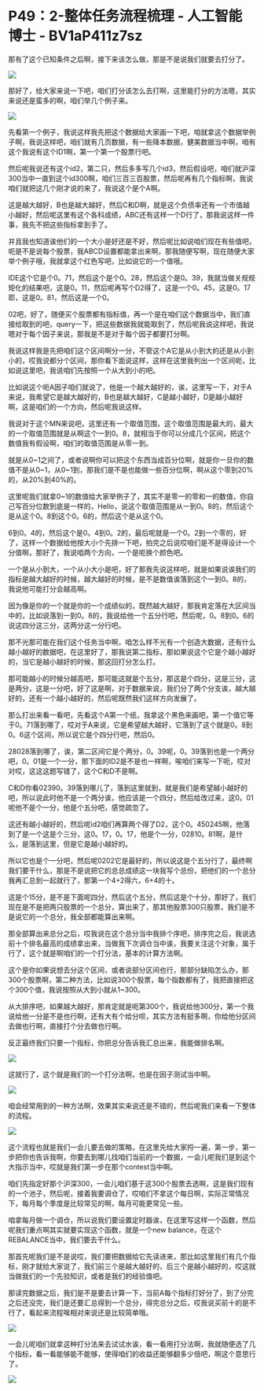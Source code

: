 # P49：2-整体任务流程梳理 - 人工智能博士 - BV1aP411z7sz

那有了这个已知条件之后啊，接下来该怎么做，那是不是说我们就要去打分了。

![](img/e10e0f3ad3021555da727c78111543ab_1.png)

那好了，给大家来说一下吧，咱们打分该怎么去打啊，这里能打分的方法嗯，其实来说还是蛮多的啊，咱们举几个例子来。



![](img/e10e0f3ad3021555da727c78111543ab_3.png)

先看第一个例子，我说这样我先把这个数据给大家画一下吧，咱就拿这个数据举例子啊，我说这样吧，咱们就有几页数据，有一些降本数据，健美数据当中啊，咱有这个我说有这个ID1啊，第一个第一个股票行吧。

然后呢我说还有这个id2，第二只，然后多多写几个id3，然后假设吧，咱们就沪深300当中一直到这个id300啊，咱们三百三百股票，然后呢再有几个指标啊，我说咱们就把这几个刚才说的来了，我说这个是个A啊。

这是越大越好，B也是越大越好，然后C和D啊，就是这个负债率还有一个市值越小越好，然后呢这里有这个各科成绩，ABC还有这样一个D行了，那我说这样一件事，我先不把这些指标拿到手了。

并且我也知道诶他们的一个大小是好还是不好，然后呢比如说咱们现在有些值吧，呃是不是说每个股票，我ABCD设置都能拿出来啊，那我随便写啊，现在随便大家举个例子哦，我就拿这个红色写吧，比如说它的一个值哦。

IDE这个它是个0。71，然后这个是个0。28，然后这个是0。39，我就当做关规规矩化的结果吧，这是0。11，然后呢再写个D2得了，这是一个0。45，这是0。17耶，这是0。81，然后这是一个0。

02吧，好了，随便买个股票都有指标值，再一个是在咱们这个数据当中，我们直接给取到的吧，query一下，把这些数据我就能取到了，然后呢我说这样吧，我说嗯对于每个因子来说，那我是不是对于每个因子都要打分啊。

我说这样我是先把咱们这个区间啊分一分，不管这个A它是从小到大的还是从小到小的，哎我说都分个区间，那你看下面说这样，这样在这里我列出一个区间呃，比如说这里吧，我说咱们先按照一个从大到小的吧。

比如说这个呃A因子咱们就说了，他是一个越大越好的，诶，这里写一下，对于A来说，我希望它是越大越好的，B也是越大越好，C是越小越好，D是越小越好啊，这是咱们的一个方向，然后呢我说这样。

我说对于这个MN来说吧，这里还有一个取值范围，这个取值范围是最大的，最大的一个取值范围就是从啊这个一到0。8，就相当于你可以分成几个区间，把这个数值我有假设啊，咱们的取值范围是从零一到。

就是从0~1之间了，或者说啊你可以把这个东西当成百分位啊，就是你一旦你的数值不是从0~1，从0~1到，那我们是不是也能做一些百分位啊，啊从这个零到20%的，从20%到40%的。

这里呢我们就拿0~1的数值给大家举例子了，其实不是零一的零和一的数值，你自己写百分位数到底是一样的，Hello，说这个取值范围是从一到0。8的，然后这个是从这个0。8到这个0。6的，然后这个是从这个0。

6到0。4的，然后这个是0。4到0。2的，最后呢就是一个0。2到一个零的，好了，这样一个数据给他按大小个先排一下吧，拍完之后说哎咱们是不是得设计一个分值啊，那好了，我说咱两个方向，一个是呃换个颜色吧。

一个是从小到大，一个从小大小是吧，好了那我先说这样吧，就是如果说诶我们的指标是越大越好的时候，越大越好的时候，是不是数值诶落到这个一到0。8的，我说他可能打分会越高啊。

因为像是你的一个就是你的一个成绩似的，既然越大越好，那我肯定落在大区间当中的，比如说落到一到0。8的，我说给他一个五分行吧，然后呢，0。8到0。6的说这四分这三分，这两分这一分行吧。

那不光那可能在我们这个任务当中啊，咱怎么样不光有一个创造大数据，还有什么越小越好的数据吧，在这里好了，那我说第二指标，那如果说这个它是个越小越好的，当它是越小越好的时候，那这回打分怎么打。

那可能越小的时候分越高吧，那可能这就是个五分，那这是个四分，这是三分，这是两分，这是一分吧，好了这是啊，对于数据来说，我们分了两个分支诶，越大越好的，还有一个越小越好的，然后呢既然我们这样方向发展了。

那么打出来看一看吧，先看这个A第一个纸，我拿这个黑色来画吧，第一个值它等于0。71落到哪了，哎对于A来说，它是希望越大越好，它落到了这个就是0。8到0。6这个区间，所以说它是个四分行吧，然后0。

28028落到哪了，诶，第二区间它是个两分，0。39呢，0。39落到也是一个两分吧，0。01是一个一分，那下面的ID2是不是也一样啊，唉咱们来写一下呃，哎对对哎，这这这题写错了，这个C和D不是啊。

C和D你看02390。39落到哪儿了，落到这里就到，就是我们是希望越小越好的吧，所以说此时他不是一个两分诶，他应该是一个四分，然后给改过来，这0。01呢他不是个一分，他是个五分吧，感觉疏忽了。

这还有越小越好的，然后呢id2咱们再算两个得了D2，这个0。450245啊，他落到了是一个这是个三分，这0。17，0。17，他是个一分，02810。81啊，是什么，是落到这里，但是它是越小越好的。

所以它也是个一分吧，然后呢0202它是最好的，所以说这是个五分行了，最终啊我们要干什么，那是不是说把它的总总成绩这一块我写个总份，把他们的一个总分我再汇总到一起就行了，那第一个4+2得六，6+4的十。

这是个15分，是不是下面呢四分，然后这个五分，然后这是个十分，那好了，我们现在是不是把两只股票的一个总分，算出来了，那其他股票300只股票，我们是不是说它的一个总分，我全部都能算出来啊。

那全部算出来总分之后，哎我说在这个总分当中我排个序吧，排序完之后，我说选前十个排名最高的成绩拿出来，当做我下次调仓当中诶，我要关注这个对象，属于行了，这个就是啊咱们的一个打分法，基本的计算方法啊。

这个是你如果说想去分这个区间，或者说部分区间也行，那部分缺陷怎么办，那300个股票啊，第二种方法，比如说300个股票，每个指数都有了，我把直接把这个300个值，我说按照从大到小就从1~300。

从大排序吧，如果越大越好，那肯定就是呃第300个，我说给他300分，第一个我说给他一分是不是也行啊，还有大有个给分呗，其实方法有挺多啊，你给他分区间去做也行啊，直接打个分去做也行啊。

反正最终我们只要一个指标，你把总分告诉我汇总出来，我能做排名啊。

![](img/e10e0f3ad3021555da727c78111543ab_5.png)

这就行了，这个就是我们的一个打分法啊，也是在因子测试当中啊。

![](img/e10e0f3ad3021555da727c78111543ab_7.png)

咱会经常用到的一种方法啊，效果其实来说还是不错的，然后呢我们来看一下整体的流程。

![](img/e10e0f3ad3021555da727c78111543ab_9.png)

这个流程也就是我们一会儿要去做的策略，在这里先给大家捋一遍，第一步，第一步把你也告诉我啊，你要去到哪儿找咱们当前的一个数据，一会儿呢我们是到这个大指示当中，哎就是我们第一步在那个contest当中啊。

咱们先指定好那个沪深300，一会儿咱们基于这300个股票去选啊，这是我们现有的一个池子，然后呢，接着我要调仓了，哎咱们不拿这个每日啊，实际正常情况下，每月每个季度是比较常见的啊，每月可能更常见一些。

咱拿每月做一个调仓，所以说我们要设置定时器诶，在这里写这样一个函数，然后呢我们重点啊其实就要实现这个函数，就是一个new balance，在这个REBALANCE当中，我们要去干什么。

那首先呢我们是不是说哎，我们要把数据给它先读进来，那比如这里我们有几个指标，刚才就给大家说了，我们前三个是越大越好的，后三个是越小越好的，哎这就当做我们的一个先验知识，或者是我们的经验值吧。

那读完数据之后，我们是不是要去计算一下，当前A每个指标打好分了，到了分完之后还没完，我们是还要汇总得到一个总分，得完总分之后，哎我说买前十的是不行了，看起来流程唉相对来说还是比较简单哦。



![](img/e10e0f3ad3021555da727c78111543ab_11.png)

一会儿呢咱们就拿这种打分法来去试试水诶，看一看用打分法啊，我就随便选了几个指标，看一看能够能不能够，使得咱们的收益还能够翻多少倍吧，啊这个意思行了。



![](img/e10e0f3ad3021555da727c78111543ab_13.png)
